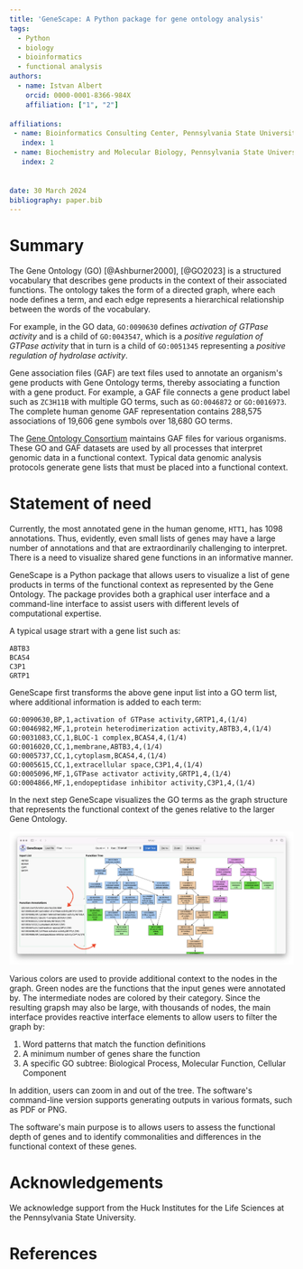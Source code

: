 ```yaml
---
title: 'GeneScape: A Python package for gene ontology analysis'
tags:
  - Python
  - biology
  - bioinformatics
  - functional analysis
authors:
  - name: Istvan Albert
    orcid: 0000-0001-8366-984X
    affiliation: ["1", "2"] 

affiliations:
 - name: Bioinformatics Consulting Center, Pennsylvania State University, USA
   index: 1
 - name: Biochemistry and Molecular Biology, Pennsylvania State University, USA
   index: 2
   

date: 30 March 2024
bibliography: paper.bib
---
```


# Summary

The Gene Ontology (GO)  [@Ashburner2000], [@GO2023] is a structured vocabulary that describes gene products in the context of their associated functions. The ontology takes the form of a directed graph, where each node defines a term, and each edge represents a hierarchical relationship between the words of the vocabulary.

For example, in the GO data, `GO:0090630` defines *activation of GTPase activity* and is a child of `GO:0043547`, which is a *positive regulation of GTPase activity* that in turn is a child of `GO:0051345` representing a *positive regulation of hydrolase activity*. 

Gene association files (GAF) are text files used to annotate an organism's gene products with Gene Ontology terms, thereby associating a function with a gene product. For example, a GAF file connects a gene product label such as `ZC3H11B` with multiple GO terms, such as `GO:0046872` or `GO:0016973`. The complete human genome GAF representation contains 288,575 associations of 19,606 gene symbols over 18,680 GO terms.

The [Gene Ontology Consortium][GO] maintains GAF files for various organisms. These GO and GAF datasets are used by all processes that interpret genomic data in a functional context.  Typical data genomic analysis protocols generate gene lists that must be placed into a functional context. 

[GO]: https://geneontology.org/

# Statement of need

Currently, the most annotated gene in the human genome, `HTT1`, has 1098 annotations. Thus, evidently, even small lists of genes may have a large number of annotations and that are extraordinarily challenging to interpret. There is a need to visualize shared gene functions in an informative manner. 

GeneScape is a Python package that allows users to visualize a list of gene products in terms of the functional context as represented by the Gene Ontology. The package provides both a graphical user interface and a command-line interface to assist users with different levels of computational expertise. 

A typical usage strart with a gene list such as: 

```
ABTB3 
BCAS4
C3P1
GRTP1
```

GeneScape first transforms the above gene input list into a GO term list, where additional information is added to each term:

```
GO:0090630,BP,1,activation of GTPase activity,GRTP1,4,(1/4)
GO:0046982,MF,1,protein heterodimerization activity,ABTB3,4,(1/4)
GO:0031083,CC,1,BLOC-1 complex,BCAS4,4,(1/4)
GO:0016020,CC,1,membrane,ABTB3,4,(1/4)
GO:0005737,CC,1,cytoplasm,BCAS4,4,(1/4)
GO:0005615,CC,1,extracellular space,C3P1,4,(1/4)
GO:0005096,MF,1,GTPase activator activity,GRTP1,4,(1/4)
GO:0004866,MF,1,endopeptidase inhibitor activity,C3P1,4,(1/4)
```

In the next step GeneScape visualizes the GO terms as the graph structure that represents the functional context of the genes relative to the larger Gene Ontology.

![GeneScape interface \label{fig:interface}](images/interface-tree.png)

Various colors are used to provide additional context to the nodes in the graph. Green nodes are the functions that the input genes were annotated by. The intermediate nodes are colored by their category. Since the resulting grapsh may also be large, with thousands of nodes, the main interface provides reactive interface elements to allow users to filter the graph by:

1. Word patterns that match the function definitions
2. A minimum number of genes share the function 
3. A specific GO subtree: Biological Process, Molecular Function, Cellular Component

In addition, users can zoom in and out of the tree. The software's command-line version supports generating outputs in various formats, such as PDF or PNG.

The software's main purpose is to allows users to assess the functional depth of genes and to identify commonalities and differences in the functional context of these genes.

# Acknowledgements

We acknowledge support from the Huck Institutes for the Life Sciences at the Pennsylvania State University.

# References
